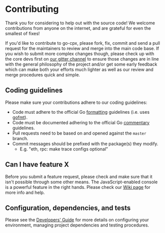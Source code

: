 # Contributing

Thank you for considering to help out with the source code! We welcome 
contributions from anyone on the internet, and are grateful for even the 
smallest of fixes!

If you'd like to contribute to go-cpx, please fork, fix, commit and send a 
pull request for the maintainers to review and merge into the main code base. If
you wish to submit more complex changes though, please check up with the core 
devs first on [our gitter channel](https://gitter.im/ethereum/go-cpx) to 
ensure those changes are in line with the general philosophy of the project 
and/or get some early feedback which can make both your efforts much lighter as
well as our review and merge procedures quick and simple.

## Coding guidelines

Please make sure your contributions adhere to our coding guidelines:

 * Code must adhere to the official Go 
[formatting](https://golang.org/doc/effective_go.html#formatting) guidelines 
(i.e. uses [gofmt](https://golang.org/cmd/gofmt/)).
 * Code must be documented adhering to the official Go 
[commentary](https://golang.org/doc/effective_go.html#commentary) guidelines.
 * Pull requests need to be based on and opened against the `master` branch.
 * Commit messages should be prefixed with the package(s) they modify.
   * E.g. "eth, rpc: make trace configs optional"

## Can I have feature X

Before you submit a feature request, please check and make sure that it isn't 
possible through some other means. The JavaScript-enabled console is a powerful 
feature in the right hands. Please check our 
[Wiki page](https://github.com/cpexc/go-cpx/wiki) for more info
and help.

## Configuration, dependencies, and tests

Please see the [Developers' Guide](https://github.com/cpexc/go-cpx/wiki/Developers'-Guide)
for more details on configuring your environment, managing project dependencies
and testing procedures.
